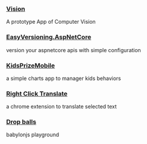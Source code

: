 
### [Vision](https://github.com/ericvan76/vision)
A prototype App of Computer Vision

### [EasyVersioning.AspNetCore](https://github.com/ericvan76/EasyVersioning.AspNetCore)
version your aspnetcore apis with simple configuration

### [KidsPrizeMobile](https://github.com/ericvan76/KidsPrizeMobile) 
a simple charts app to manager kids behaviors

### [Right Click Translate](https://goo.gl/Rcjs82) 
a chrome extension to translate selected text

### [Drop balls](https://ericvan76.github.io/babylonjs-play) 
babylonjs playground
